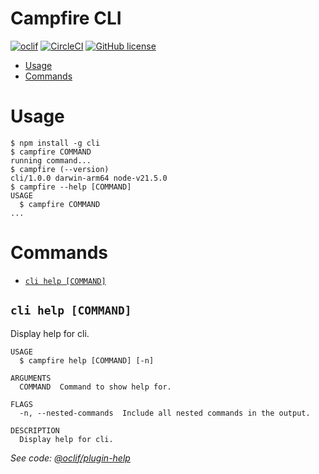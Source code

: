 Campfire CLI
=================

[![oclif](https://img.shields.io/badge/cli-oclif-brightgreen.svg)](https://oclif.io)
[![CircleCI](https://circleci.com/gh/oclif/hello-world/tree/main.svg?style=shield)](https://circleci.com/gh/oclif/hello-world/tree/main)
[![GitHub license](https://img.shields.io/github/license/oclif/hello-world)](https://github.com/oclif/hello-world/blob/main/LICENSE)

<!-- toc -->
* [Usage](#usage)
* [Commands](#commands)
<!-- tocstop -->
# Usage
<!-- usage -->
```sh-session
$ npm install -g cli
$ campfire COMMAND
running command...
$ campfire (--version)
cli/1.0.0 darwin-arm64 node-v21.5.0
$ campfire --help [COMMAND]
USAGE
  $ campfire COMMAND
...
```
<!-- usagestop -->
# Commands
<!-- commands -->
* [`cli help [COMMAND]`](#cli-help-command)

## `cli help [COMMAND]`

Display help for cli.

```
USAGE
  $ campfire help [COMMAND] [-n]

ARGUMENTS
  COMMAND  Command to show help for.

FLAGS
  -n, --nested-commands  Include all nested commands in the output.

DESCRIPTION
  Display help for cli.
```

_See code: [@oclif/plugin-help](https://github.com/oclif/plugin-help/blob/v6.0.17/src/commands/help.ts)_

<!-- commandsstop -->
